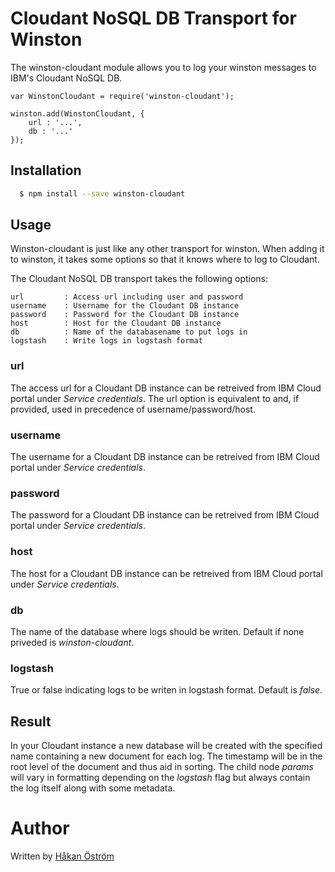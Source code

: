 # Cloudant NoSQL DB Transport for Winston

The winston-cloudant module allows you to log your winston messages to IBM's Cloudant NoSQL DB.

    var WinstonCloudant = require('winston-cloudant');
    
    winston.add(WinstonCloudant, {
        url : '...',
        db : '...'
    });

## Installation

``` bash
  $ npm install --save winston-cloudant
```

## Usage

Winston-cloudant is just like any other transport for winston. When adding it to winston, it takes some options so that
it knows where to log to Cloudant.

The Cloudant NoSQL DB transport takes the following options:

    url         : Access url including user and password
    username    : Username for the Cloudant DB instance
    password    : Password for the Cloudant DB instance
    host        : Host for the Cloudant DB instance
    db          : Name of the databasename to put logs in
    logstash    : Write logs in logstash format

### url
The access url for a Cloudant DB instance can be retreived from IBM Cloud portal under _Service credentials_. The url option is equivalent to and, if provided, used in precedence of username/password/host.

### username
The username for a Cloudant DB instance can be retreived from IBM Cloud portal under _Service credentials_.

### password
The password for a Cloudant DB instance can be retreived from IBM Cloud portal under _Service credentials_.

### host
The host for a Cloudant DB instance can be retreived from IBM Cloud portal under _Service credentials_.

### db
The name of the database where logs should be writen. Default if none priveded is _winston-cloudant_.

### logstash
True or false indicating logs to be writen in logstash format. Default is _false_.

## Result

In your Cloudant instance a new database will be created with the specified name containing a new document for each log. The timestamp will be in the root level of the document and thus aid in sorting. The child node _params_ will vary in formatting depending on the _logstash_ flag but always contain the log itself along with some metadata. 

# Author

Written by [Håkan Öström](http://www.hakanostrom.se)